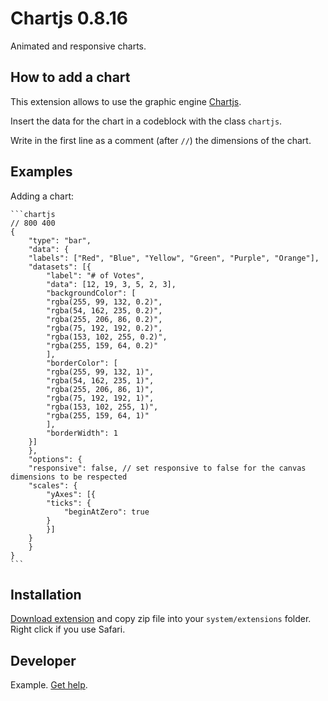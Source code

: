 Chartjs 0.8.16
=================
Animated and responsive charts.

## How to add a chart

This extension allows to use the graphic engine [Chartjs](https://www.chartjs.org/).

Insert the data for the chart in a codeblock with the class `chartjs`.

Write in the first line as a comment (after `//`) the dimensions of the chart.

## Examples

Adding a chart:

	```chartjs
	// 800 400
	{
	    "type": "bar",
	    "data": {
		"labels": ["Red", "Blue", "Yellow", "Green", "Purple", "Orange"],
		"datasets": [{
		    "label": "# of Votes",
		    "data": [12, 19, 3, 5, 2, 3],
		    "backgroundColor": [
			"rgba(255, 99, 132, 0.2)",
			"rgba(54, 162, 235, 0.2)",
			"rgba(255, 206, 86, 0.2)",
			"rgba(75, 192, 192, 0.2)",
			"rgba(153, 102, 255, 0.2)",
			"rgba(255, 159, 64, 0.2)"
		    ],
		    "borderColor": [
			"rgba(255, 99, 132, 1)",
			"rgba(54, 162, 235, 1)",
			"rgba(255, 206, 86, 1)",
			"rgba(75, 192, 192, 1)",
			"rgba(153, 102, 255, 1)",
			"rgba(255, 159, 64, 1)"
		    ],
		    "borderWidth": 1
		}]
	    },
	    "options": {
	    "responsive": false, // set responsive to false for the canvas dimensions to be respected
		"scales": {
		    "yAxes": [{
			"ticks": {
			    "beginAtZero": true
			}
		    }]
		}
	    }
	}
	```

## Installation

[Download extension](https://github.com/GiovanniSalmeri/yellow-chartjs/archive/master.zip) and copy zip file into your `system/extensions` folder. Right click if you use Safari.

## Developer

Example. [Get help](https://github.com/GiovanniSalmeri/yellow-chartjs/issues).
